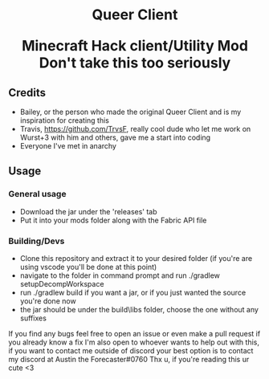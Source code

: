 <h1 align="center"> Queer Client
<p> Minecraft Hack client/Utility Mod
  Don't take this too seriously
  
  
  ## Credits
  - Bailey, or the person who made the original Queer Client and is my inspiration for creating this
  - Travis, https://github.com/TrvsF, really cool dude who let me work on Wurst+3 with him and others, gave me a start into coding
  - Everyone I've met in anarchy
  
  ## Usage
  ### General usage
  - Download the jar under the 'releases' tab
  - Put it into your mods folder along with the Fabric API file
  
  ### Building/Devs
  - Clone this repository and extract it to your desired folder (if you're are using vscode you'll be done at this point)
  - navigate to the folder in command prompt and run ./gradlew setupDecompWorkspace
  - run ./gradlew build if you want a jar, or if you just wanted the source you're done now
  - the jar should be under the build\libs folder, choose the one without any suffixes
  
If you find any bugs feel free to open an issue or even make a pull request if you already know a fix
I'm also open to whoever wants to help out with this, if you want to contact me outside of discord your best option is to contact my discord at Austin the Forecaster#0760
Thx u, if you're reading this ur cute <3
